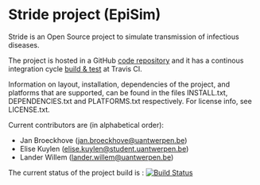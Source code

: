 # Stride project (EpiSim)

Stride is an Open Source project to simulate transmission of infectious diseases.
 
The project is hosted in a GitHub [code repository](https://github.com/broeckho/stride.git) and it has a continous integration cycle [build & test](https://travis-ci.org/broeckho/stride) at Travis CI.

Information on layout, installation, dependencies of the project, and platforms that are supported, can be found in the files INSTALL.txt, DEPENDENCIES.txt and PLATFORMS.txt respectively.
For license info, see LICENSE.txt.

Current contributors are (in alphabetical order):

* Jan Broeckhove (jan.broeckhove@uantwerpen.be)
* Elise Kuylen (elise.kuylen@student.uantwerpen.be)
* Lander Willem (lander.willem@uantwerpen.be)

The current status of the project build is : [![Build Status](https://travis-ci.org/broeckho/stride.svg?branch=master)](https://travis-ci.org/broeckho/stride)
